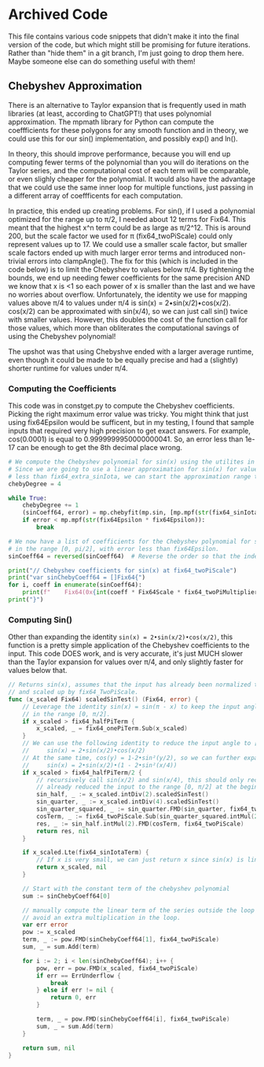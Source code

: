 # Archived Code

This file contains various code snippets that didn't make it into the final version of the code, but which might still be promising for future iterations. Rather than "hide them" in a git branch, I'm just going to drop them here. Maybe someone else can do something useful with them!

## Chebyshev Approximation

There is an alternative to Taylor expansion that is frequently used in math libraries (at least, according to ChatGPT!) that uses polynomial approximation. The mpmath library for Python can compute the coeffficients for these polygons for any smooth function and in theory, we could use this for our sin() implementation, and possibly exp() and ln().

In theory, this should improve performance, because you will end up computing fewer terms of the polynomial than you will do iterations on the Taylor series, and the computational cost of each term will be comparable, or even slighly cheaper for the polynomial. It would also have the advantage that we could use the same inner loop for multiple functions, just passing in a different array of coeffficents for each computation.

In practice, this ended up creating problems. For sin(), if I used a polynomial optimized for the range up to π/2, I needed about 12 terms for Fix64. This meant that the highest x^n term could be as large as π/2^12. This is around 200, but the scale factor we used for π (fix64_twoPiScale) could only represent values up to 17. We could use a smaller scale factor, but smaller scale factors ended up with much larger error terms and introduced non-trivial errors into clampAngle(). The fix for this (which is included in the code below) is to limit the Chebyshev to values below π/4. By tightening the bounds, we end up needing fewer coefficients for the same precision AND we know that x is <1 so each power of x is smaller than the last and we have no worries about overflow. Unfortunately, the identity we use for mapping values above π/4 to values under π/4 is sin(x) = 2•sin(x/2)•cos(x/2). cos(x/2) can be approximated with sin(x/4), so we can just call sin() twice with smaller values. However, this doubles the cost of the function call for those values, which more than obliterates the computational savings of using the Chebyshev polynomial!

The upshot was that using Chebyshve ended with a larger average runtime, even though it could be made to be equally precise and had a (slightly) shorter runtime for values under π/4.

### Computing the Coefficients

This code was in constget.py to compute the Chebyshev coefficients. Picking the right maximum error value was tricky. You might think that just using fix64Epsilon would be sufficent, but in my testing, I found that sample inputs that required very high precision to get exact answers. For example, cos(0.0001) is equal to 0.9999999950000000041. So, an error less than 1e-17 can be enough to get the 8th decimal place wrong. 

```python
# We compute the Chebyshev polynomial for sin(x) using the utilites in mpmath.
# Since we are going to use a linear approximation for sin(x) for values
# less than fix64_extra_sinIota, we can start the approximation range there.
chebyDegree = 4

while True:
    chebyDegree += 1
    (sinCoeff64, error) = mp.chebyfit(mp.sin, [mp.mpf(str(fix64_sinIota)), mp.pi/4], chebyDegree, error=True)
    if error < mp.mpf(str(fix64Epsilon * fix64Epsilon)):
        break

# We now have a list of coefficients for the Chebyshev polynomial for sin(x) in Fix64,
# in the range [0, pi/2], with error less than fix64Epsilon.
sinCoeff64 = reversed(sinCoeff64)  # Reverse the order so that the index matches the degree

print("// Chebyshev coefficients for sin(x) at fix64_twoPiScale")
print("var sinChebyCoeff64 = []Fix64{")
for i, coeff in enumerate(sinCoeff64):
    print(f"    Fix64(0x{int(coeff * Fix64Scale * fix64_twoPiMultiplier) & 0xffffffffffffffff:016x}), // Coefficient {i}")
print("}")
```

### Computing Sin()

Other than expanding the identity `sin(x) = 2•sin(x/2)•cos(x/2)`, this function is a pretty simple application of the Chebyshev coefficients to the input. This code DOES work, and is very accurate, it's just MUCH slower than the Taylor expansion for values over π/4, and only slightly faster for values below that.

```go
// Returns sin(x), assumes that the input has already been normalized to the range [0, π]
// and scaled up by fix64_TwoPiScale.
func (x_scaled Fix64) scaledSinTest() (Fix64, error) {
	// Leverage the identity sin(x) = sin(π - x) to keep the input angle
	// in the range [0, π/2].
	if x_scaled > fix64_halfPiTerm {
		x_scaled, _ = fix64_onePiTerm.Sub(x_scaled)
	}
	// We can use the following identity to reduce the input angle to [0, π/4]:
	//     sin(x) = 2•sin(x/2)•cos(x/2)
	// At the same time, cos(y) = 1-2•sin²(y/2), so we can further expand this to:
	//     sin(x) = 2•sin(x/2)•(1 - 2•sin²(x/4))
	if x_scaled > fix64_halfPiTerm/2 {
		// recursively call sin(x/2) and sin(x/4), this should only recurse once since we
		// already reduced the input to the range [0, π/2] at the beginning of this function.
		sin_half, _ := x_scaled.intDiv(2).scaledSinTest()
		sin_quarter, _ := x_scaled.intDiv(4).scaledSinTest()
		sin_quarter_squared, _ := sin_quarter.FMD(sin_quarter, fix64_twoPiScale)
		cosTerm, _ := fix64_twoPiScale.Sub(sin_quarter_squared.intMul(2)) // cos(x/2) = 1 - 2•sin²(x/4)
		res, _ := sin_half.intMul(2).FMD(cosTerm, fix64_twoPiScale)       // sin(x) = 2•sin(x/2)•cos(x/2)
		return res, nil
	}

	if x_scaled.Lte(fix64_sinIotaTerm) {
		// If x is very small, we can just return x since sin(x) is linear for small x.
		return x_scaled, nil
	}

	// Start with the constant term of the chebyshev polynomial
	sum := sinChebyCoeff64[0]

	// manually compute the linear term of the series outside the loop to
	// avoid an extra multiplication in the loop.
	var err error
	pow := x_scaled
	term, _ := pow.FMD(sinChebyCoeff64[1], fix64_twoPiScale)
	sum, _ = sum.Add(term)

	for i := 2; i < len(sinChebyCoeff64); i++ {
		pow, err = pow.FMD(x_scaled, fix64_twoPiScale)
		if err == ErrUnderflow {
			break
		} else if err != nil {
			return 0, err
		}

		term, _ = pow.FMD(sinChebyCoeff64[i], fix64_twoPiScale)
		sum, _ = sum.Add(term)
	}

	return sum, nil
}
```